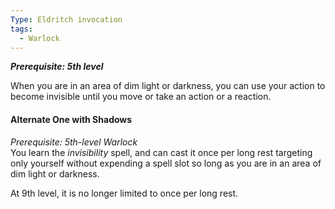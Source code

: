 ```yaml
---
Type: Eldritch invocation
tags:
  - Warlock
---
```

**_Prerequisite: 5th level_**

When you are in an area of dim light or darkness, you can use your action to become invisible until you move or take an action or a reaction.

#### Alternate One with Shadows

_Prerequisite: 5th-level Warlock_  
You learn the _invisibility_ spell, and can cast it once per long rest targeting only yourself without expending a spell slot so long as you are in an area of dim light or darkness.

At 9th level, it is no longer limited to once per long rest.